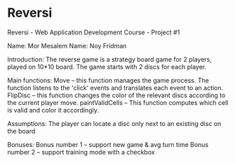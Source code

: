 # Reversi
Reversi - Web Application Development Course - Project #1

Name: Mor Mesalem
Name: Noy Fridman

Introduction:
The reverse game is a strategy board game for 2 players, played on 10*10 board.
The game starts with 2 discs for each player.  

Main functions: 
Move – this function manages the game process. The function listens to the 'click' events and translates each event to an action. 
FlipDisc – this function changes the color of the relevant discs according to the current player move.
paintValidCells – This function computes which cell is valid and color it accordingly.  

Assumptions:
The player can locate a disc only next to an existing disc on the board

Bonuses: 
Bonus number 1 – support new game & avg turn time
Bonus number 2 – support training mode with a checkbox 


